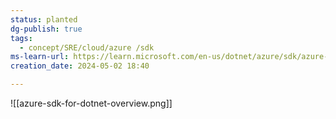 ```yaml
---
status: planted
dg-publish: true
tags:
  - concept/SRE/cloud/azure /sdk
ms-learn-url: https://learn.microsoft.com/en-us/dotnet/azure/sdk/azure-sdk-for-dotnet
creation_date: 2024-05-02 18:40

---
```

![[azure-sdk-for-dotnet-overview.png]]